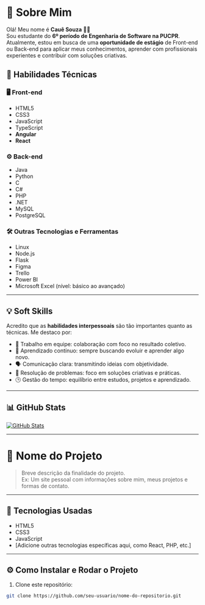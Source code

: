 # 👋 Sobre Mim

Olá! Meu nome é **Cauê Souza** 👨‍💻  
Sou estudante do **6º período de Engenharia de Software na PUCPR**.  
Atualmente, estou em busca de uma **oportunidade de estágio**  de Front-end ou Back-end para aplicar meus conhecimentos, aprender com profissionais experientes e contribuir com soluções criativas.

## 🚀 Habilidades Técnicas

### 🖥️ Front-end
- HTML5
- CSS3
- JavaScript
- TypeScript
- **Angular**
- **React**

### ⚙️ Back-end
- Java
- Python
- C
- C#
- PHP
- .NET
- MySQL
- PostgreSQL

### 🛠️ Outras Tecnologias e Ferramentas
- Linux
- Node.js
- Flask
- Figma
- Trello
- Power BI
- Microsoft Excel (nível: básico ao avançado)

---

## 💡 Soft Skills

Acredito que as **habilidades interpessoais** são tão importantes quanto as técnicas. Me destaco por:

- 🤝 Trabalho em equipe: colaboração com foco no resultado coletivo.
- 🧠 Aprendizado contínuo: sempre buscando evoluir e aprender algo novo.
- 🗣️ Comunicação clara: transmitindo ideias com objetividade.
- 🧩 Resolução de problemas: foco em soluções criativas e práticas.
- 🕒 Gestão do tempo: equilíbrio entre estudos, projetos e aprendizado.

---

## 📊 GitHub Stats

[![GitHub Stats](https://github-readme-stats.vercel.app/api?username=cauekssouza&show_icons=true&theme=tokyonight)](https://github.com/cauekssouza)

---

# 📌 Nome do Projeto

> Breve descrição da finalidade do projeto.  
> Ex: Um site pessoal com informações sobre mim, meus projetos e formas de contato.

---

## 🚀 Tecnologias Usadas

- HTML5
- CSS3
- JavaScript
- [Adicione outras tecnologias específicas aqui, como React, PHP, etc.]

---

## ⚙️ Como Instalar e Rodar o Projeto

1. Clone este repositório:

```bash
git clone https://github.com/seu-usuario/nome-do-repositorio.git
